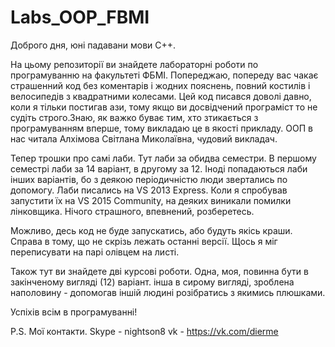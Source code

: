 ﻿# Labs_OOP_FBMI
Доброго дня, юні падавани мови C++. 

На цьому репозиторії ви знайдете лабораторні роботи по програмуванню на факультеті ФБМІ.
Попереджаю, попереду вас чакає страшенний код без коментарів і жодних пояснень, повний костилів
і велосипедів з квадратними колесами. Цей код писався доволі давно, коли я тільки постигав ази,
тому якщо ви досвідчений програміст то не судіть строго.Знаю, як важко буває тим, хто зтикається
з програмуванням вперше, тому викладаю це в якості прикладу. ООП в нас читала Алхімова Світлана Миколаївна,
чудовий викладач.

Тепер трошки про самі лаби. Тут лаби за обидва семестри. В першому семестрі лаби за 14 варіант, в другому
за 12. Іноді попадаються лаби інших варіантів, бо з деякою періодичністю люди звертались по допомогу.
Лаби писались на VS 2013 Express. Коли я спробував запустити їх на VS 2015 Сommunity, на деяких виникали
помилки лінковщика. Нічого страшного, впевнений, розберетесь.

Можливо, десь код не буде запускатись, або будуть якісь краши. Справа в тому, що не скрізь лежать
останні версії. Щось я міг  переписувати на парі олівцем на листі.

Також тут ви знайдете дві курсові роботи. Одна, моя, повинна бути в закінченому вигляді (12) варіант.
інша в сирому вигляді, зроблена наполовину - допомогав іншій людині розібратись з якимись плюшками.



Успіхів всім в програмуванні!

P.S. Мої контакти.
Skype - nightson8
vk - https://vk.com/dierme

